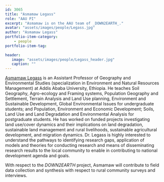 ```yaml
---
id: 3065
title: "Asmamaw Legass"
role: "AAU PI"
excerpt: "Asmamaw is on the AAU team of _DOWN2EARTH_."
avatar: "assets/images/people/Legass.jpg"
author: "Asmamaw Legass"
portfolio-item-category:
    - people
portfolio-item-tag:
    
header:
   image: "assets/images/people/Legass_header.jpg"
   caption: ""
---
```


[Asmamaw Legass](http://www.aau.edu.et/css/asmamaw-legass/) is an Assistant Professor of Geography and Environmental Studies (specialization in Environment and Natural Resources Management) at Addis Ababa University, Ethiopia. He teaches Soil Geography, Agro-ecology and Framing systems, Population Geography and Settlement, Terrain Analysis and Land Use planning, Environment and Sustainable Development, Global Environmental Issues for undergraduate students; and Population, Environment and Economic Development; Soils, Land Use and Land Degradation and Environmental Analysis for postgraduate students. He has worked on funded projects investigating land use/cover dynamics and their implications on land degradation, sustainable land management and rural livelihoods, sustainable agricultural development, and migration dynamics. Dr. Legass is highly interested to understand the pathways to identifying research gaps, application of models and theories for conducting research and means of disseminating research results to the local community to enable in contributing to national development agenda and goals. 

With respect to the _DOWN2EARTH_ project, Asmamaw will contribute to field data collection and synthesis with respect to rural community surveys and interviews.    


